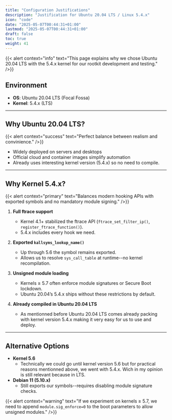 ```yaml
---
title: "Configuration Justifications"
description: "Justification for Ubuntu 20.04 LTS / Linux 5.4.x"
icon: "code"
date: "2025-05-07T00:44:31+01:00"
lastmod: "2025-05-07T00:44:31+01:00"
draft: false
toc: true
weight: 41
---
```


{{< alert context="info" text="This page explains why we chose Ubuntu 20.04 LTS with the 5.4.x kernel for our rootkit development and testing." />}}

## Environment

- **OS**: Ubuntu 20.04 LTS (Focal Fossa)  
- **Kernel**: 5.4.x (LTS)

---

## Why Ubuntu 20.04 LTS?

{{< alert context="success" text="Perfect balance between realism and convinience." />}}

- Widely deployed on servers and desktops  
- Official cloud and container images simplify automation  
- Already uses interesting kernel version (5.4.x) so no need to compile.

---

## Why Kernel 5.4.x?

{{< alert context="primary" text="Balances modern hooking APIs with exported symbols and no mandatory module signing." />}}

1. **Full ftrace support**  
   - Kernel 4.1+ stabilized the ftrace API (`ftrace_set_filter_ip()`, `register_ftrace_function()`).  
   - 5.4.x includes every hook we need.  

2. **Exported `kallsyms_lookup_name()`**  
   - Up through 5.6 the symbol remains exported.
   - Allows us to resolve `sys_call_table` at runtime--no kernel recompilation.  

3. **Unsigned module loading**  
   - Kernels ≥ 5.7 often enforce module signatures or Secure Boot lockdown.  
   - Ubuntu 20.04’s 5.4.x ships without these restrictions by default.

4. **Already compiled in Ubuntu 20.04 LTS** 
   - As mentionned before Ubuntu 20.04 LTS comes already packing with kernel version 5.4.x making it very easy for us to use and deploy.

---

## Alternative Options

- **Kernel 5.6**  
  - Technically we could go until kernel version 5.6 but for practical reasons mentionned above, we went with 5.4.x. Wich in my opinion is still relevant because in LTS. 
- **Debian 11 (5.10.x)**  
  - Still exports our symbols--requires disabling module signature checks.  

{{< alert context="warning" text="If we experiment on kernels ≥ 5.7, we need to append `module.sig_enforce=0` to the boot parameters to allow unsigned modules." />}}


